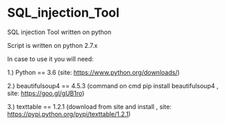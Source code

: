 # SQL_injection_Tool
SQL injection Tool written on python


Script is written on python 2.7.x

In case to use it you will need:

1.) Python == 3.6  (site: https://www.python.org/downloads/)

2.) beautifulsoup4 == 4.5.3 (command on cmd pip install beautifulsoup4 , site: https://goo.gl/gUB1ro)

3.) texttable == 1.2.1 (download from site and install , site: https://pypi.python.org/pypi/texttable/1.2.1)
